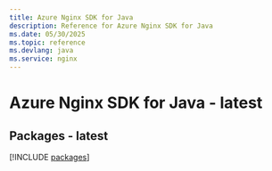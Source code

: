 ```yaml
---
title: Azure Nginx SDK for Java
description: Reference for Azure Nginx SDK for Java
ms.date: 05/30/2025
ms.topic: reference
ms.devlang: java
ms.service: nginx
---
```

# Azure Nginx SDK for Java - latest
## Packages - latest
[!INCLUDE [packages](nginx-index.md)]